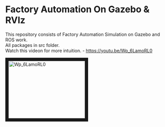 # Factory Automation On Gazebo & RVIz
This repository consists of Factory Automation Simulation on Gazebo and ROS work.    
All packages in src folder.     
Watch this videon for more intuition. - https://youtu.be/Wp_6LamoRL0

    
    
<a href="http://www.youtube.com/watch?feature=player_embedded&v=Wp_6LamoRL0
" target="_blank"><img src="http://img.youtube.com/vi/Wp_6LamoRL0E/0.jpg" 
alt="Wp_6LamoRL0" width="240" height="180" border="10" /></a>
